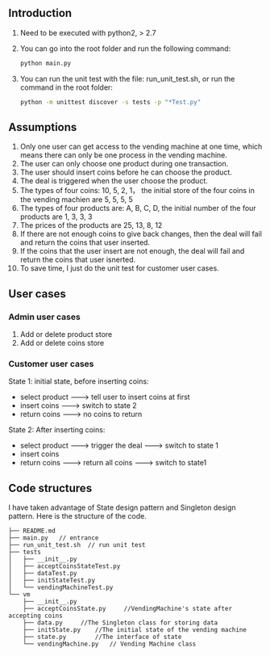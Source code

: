 ## Introduction

1. Need to be executed with python2,  > 2.7

2. You can go into the root folder and run the following command:

   ```bash
   python main.py
   ```

3. You can run the unit test with the file: run_unit_test.sh, or run the command in the root folder:

   ```bash
   python -m unittest discover -s tests -p "*Test.py"
   ```
## Assumptions

1. Only one user can get access to the vending machine at one time, which means there can only be one process in the vending machine.
2. The user can only choose one product during one transaction.
3. The user should insert coins before he can choose the product.
4. The deal is triggered when the user choose the product.
5. The types of four coins: 10, 5, 2, 1， the initial store of the four coins in the vending machien are 5, 5, 5, 5
6. The types of four products are: A, B, C, D, the initial number of the four products are 1, 3, 3, 3
7. The prices of the products are 25, 13, 8, 12
8. If there are not enough coins to give back changes, then the deal will fail and return the coins that user inserted.
9. If the coins that the user insert are not enough, the deal will fail and return the coins that user isnerted.
10. To save time, I just do the unit test for customer user cases.


## User cases

### Admin user cases

1. Add or delete product store
2. Add or delete coins store

### Customer user cases

State 1: initial state, before inserting coins:

- select product   --->   tell user to insert coins at first
- insert coins  --->  switch to state 2
- return coins  ---> no coins to return

State 2: After inserting coins:

- select product ---> trigger the deal ---> switch to state 1
- insert coins 
- return coins ---> return all coins  ---> switch to state1

## Code structures

I have taken advantage of State design pattern and Singleton design pattern. Here is the structure of the code.

```
├── README.md
├── main.py   // entrance
├── run_unit_test.sh  // run unit test
├── tests
│   ├── __init__.py
│   ├── acceptCoinsStateTest.py
│   ├── dataTest.py
│   ├── initStateTest.py
│   └── vendingMachineTest.py
└── vm
    ├── __init__.py
    ├── acceptCoinsState.py		//VendingMachine's state after accepting coins
    ├── data.py		//The Singleton class for storing data
    ├── initState.py	//The initial state of the vending machine
    ├── state.py		//The interface of state
    └── vendingMachine.py	// Vending Machine class
```

